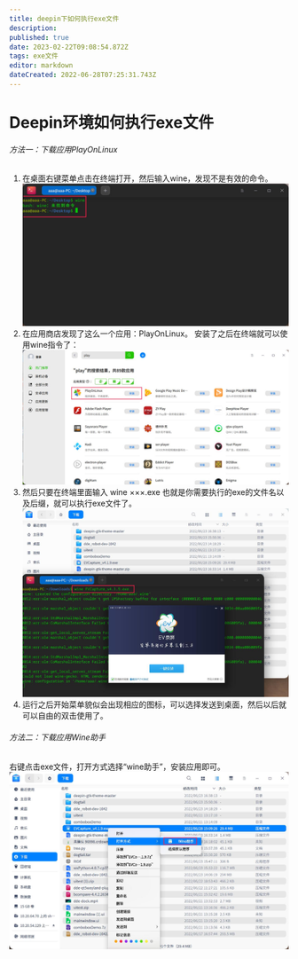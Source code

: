 ```yaml
---
title: deepin下如何执行exe文件
description: 
published: true
date: 2023-02-22T09:08:54.872Z
tags: exe文件
editor: markdown
dateCreated: 2022-06-28T07:25:31.743Z
---
```


# Deepin环境如何执行exe文件
###### 方法一：下载应用PlayOnLinux
1. 在桌面右键菜单点击在终端打开，然后输入wine，发现不是有效的命令。
![1_1.jpg](/for_trans/exe/1_1.jpg)
2. 在应用商店发现了这么一个应用：PlayOnLinux。 安装了之后在终端就可以使用wine指令了：
![1_3.jpg](/for_trans/exe/1_3.jpg)
3. 然后只要在终端里面输入 wine ×××.exe  也就是你需要执行的exe的文件名以及后缀，就可以执行exe文件了。
![1_2.jpg](/for_trans/exe/1_2.jpg)
4. 运行之后开始菜单貌似会出现相应的图标，可以选择发送到桌面，然后以后就可以自由的双击使用了。
###### 方法二：下载应用Wine助手
右键点击exe文件，打开方式选择“wine助手”，安装应用即可。
![1_4.jpg](/for_trans/exe/1_4.jpg)
